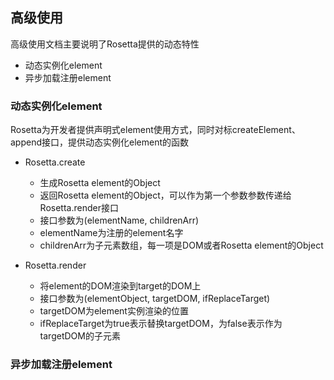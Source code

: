 ## 高级使用
高级使用文档主要说明了Rosetta提供的动态特性
- 动态实例化element
- 异步加载注册element

### 动态实例化element
Rosetta为开发者提供声明式element使用方式，同时对标createElement、append接口，提供动态实例化element的函数

- Rosetta.create
    - 生成Rosetta element的Object
    - 返回Rosetta element的Object，可以作为第一个参数参数传递给Rosetta.render接口
    - 接口参数为(elementName, childrenArr)
    - elementName为注册的element名字
    - childrenArr为子元素数组，每一项是DOM或者Rosetta element的Object

- Rosetta.render
    - 将element的DOM渲染到target的DOM上
    - 接口参数为(elementObject, targetDOM, ifReplaceTarget)
    - targetDOM为element实例渲染的位置
    - ifReplaceTarget为true表示替换targetDOM，为false表示作为targetDOM的子元素

### 异步加载注册element

